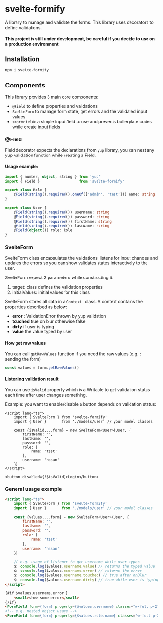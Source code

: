 # svelte-formify
A library to manage and validate the forms. This library uses decorators to define validations.

#### This project is still under development, be careful if you decide to use on a production environment 

## Installation
```shell
npm i svelte-formify
```

## Components
This library provides 3 main core components:

* ``` @Field ``` to define properties and validations
* ``` SvelteForm ``` to manage form state, get errors and the validated input values
* ``` <FormField> ``` a simple input field to use and prevents boilerplate codes while create input fields

### @Field
Field decorator expects the declarations from `yup` library, you can nest any yup validation function while creating
a Field.

#### Usage example:
```typescript
import { number, object, string } from 'yup'
import { Field }                  from 'svelte-formify'

export class Role {
    @Field(string().required().oneOf(['admin', 'test'])) name: string
}

export class User {
    @Field(string().required()) username: string
    @Field(string().required()) password: string
    @Field(string().required()) firstName: string
    @Field(string().required()) lastName: string
    @Field(object()) role: Role
}
```

### SvelteForm
SvelteForm class encapsulates the validations, listens for input changes and updates the errors so you can
show validates states interactively to the user.

SvelteForm expect 2 parameters while constructing it.

1. target: class defines the validation properties
2. initialValues: initial values for this class

SvelteForm stores all data in a ```Context ``` class. A context contains the properties described as below:

* **error** : ValidationError thrown by yup validation
* **touched** true on blur otherwise false
* **dirty** if user is typing
* **value** the value typed by user

#### How get raw values
You can call `getRawValues` function if you need the raw values (e.g. : sending the form)

````typescript
const values = form.getRawValues()
````

#### Listening validation result
You can use `isValid` property which is a Writable to get validation status each time after user changes something.

Example: you want to enable/disable a button depends on validation status:

```sveltehtml
<script lang="ts">
    import { SvelteForm } from 'svelte-formify'
    import { User }       from './models/user' // your model classes

    const {isValid,...form} = new SvelteForm<User>(User, {
        firstName: '',
        lastName: '',
        password: '',
        role: {
            name: 'test'
        },
        username: 'hasan'
    })
</script>

<button disabled={!$isValid}>Login</button>
```


### General usage example
```html
<script lang="ts">
    import { SvelteForm } from 'svelte-formify'
    import { User }       from './models/user' // your model classes

    const {values,...form} = new SvelteForm<User>(User, {
        firstName: '',
        lastName: '',
        password: '',
        role: {
            name: 'test'
        },
        username: 'hasan'
    })

    // e.g. usage of listener to get username while user types 
    $: console.log($values.username.value) // returns the typed value
    $: console.log($values.username.error) // returns the error
    $: console.log($values.username.touched) // true after onBlur
    $: console.log($values.username.dirty) // true while user is typing
</script>

{#if $values.username.error }
    <small>show some error</small>
{/if}
<FormField form={form} property={$values.username} classes="w-full p-2" placeholder="Username *" />
<!-- e.g. nested object usage -->
<FormField form={form} property={$values.role.name} classes="w-full p-2" placeholder="Role *" />
```


